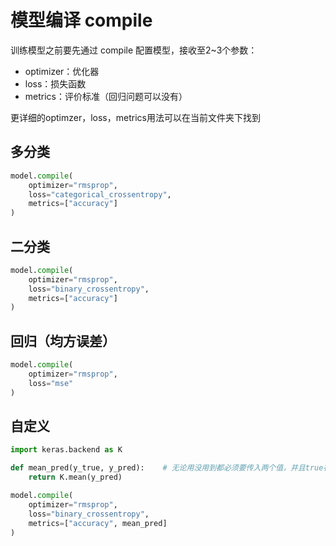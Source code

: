 # 模型编译 compile

训练模型之前要先通过 compile 配置模型，接收至2~3个参数：  
* optimizer：优化器
* loss：损失函数
* metrics：评价标准（回归问题可以没有）

更详细的optimzer，loss，metrics用法可以在当前文件夹下找到


## 多分类
```python
model.compile(
    optimizer="rmsprop",
    loss="categorical_crossentropy",
    metrics=["accuracy"]
)
```

## 二分类
```python
model.compile(
    optimizer="rmsprop",
    loss="binary_crossentropy",
    metrics=["accuracy"]
)
```

## 回归（均方误差）
```python
model.compile(
    optimizer="rmsprop",
    loss="mse"
)
```

## 自定义
```python
import keras.backend as K

def mean_pred(y_true, y_pred):    # 无论用没用到都必须要传入两个值，并且true在前pred在后
    return K.mean(y_pred)

model.compile(
    optimizer="rmsprop",
    loss="binary_crossentropy",
    metrics=["accuracy", mean_pred]
)
```

